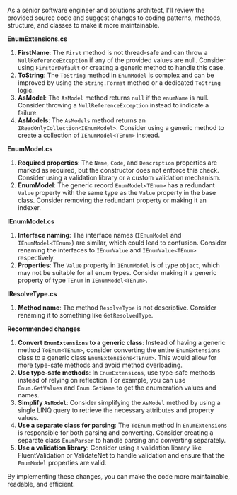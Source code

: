As a senior software engineer and solutions architect, I'll review the provided source code and suggest changes to coding patterns, methods, structure, and classes to make it more maintainable.

**EnumExtensions.cs**

1. **FirstName**: The `First` method is not thread-safe and can throw a `NullReferenceException` if any of the provided values are null. Consider using `FirstOrDefault` or creating a generic method to handle this case.
2. **ToString**: The `ToString` method in `EnumModel` is complex and can be improved by using the `string.Format` method or a dedicated `ToString` logic.
3. **AsModel**: The `AsModel` method returns `null` if the `enumName` is null. Consider throwing a `NullReferenceException` instead to indicate a failure.
4. **AsModels**: The `AsModels` method returns an `IReadOnlyCollection<IEnumModel>`. Consider using a generic method to create a collection of `IEnumModel<TEnum>` instead.

**EnumModel.cs**

1. **Required properties**: The `Name`, `Code`, and `Description` properties are marked as required, but the constructor does not enforce this check. Consider using a validation library or a custom validation mechanism.
2. **EnumModel<TEnum>**: The generic record `EnumModel<TEnum>` has a redundant `Value` property with the same type as the `Value` property in the base class. Consider removing the redundant property or making it an indexer.

**IEnumModel.cs**

1. **Interface naming**: The interface names (`IEnumModel` and `IEnumModel<TEnum>`) are similar, which could lead to confusion. Consider renaming the interfaces to `IEnumValue` and `IEnumValue<TEnum>` respectively.
2. **Properties**: The `Value` property in `IEnumModel` is of type `object`, which may not be suitable for all enum types. Consider making it a generic property of type `TEnum` in `IEnumModel<TEnum>`.

**IResolveType.cs**

1. **Method name**: The method `ResolveType` is not descriptive. Consider renaming it to something like `GetResolvedType`.

**Recommended changes**

1. **Convert `EnumExtensions` to a generic class**: Instead of having a generic method `ToEnum<TEnum>`, consider converting the entire `EnumExtensions` class to a generic class `EnumExtensions<TEnum>`. This would allow for more type-safe methods and avoid method overloading.
2. **Use type-safe methods**: In `EnumExtensions`, use type-safe methods instead of relying on reflection. For example, you can use `Enum.GetValues` and `Enum.GetName` to get the enumeration values and names.
3. **Simplify `AsModel`**: Consider simplifying the `AsModel` method by using a single LINQ query to retrieve the necessary attributes and property values.
4. **Use a separate class for parsing**: The `ToEnum` method in `EnumExtensions` is responsible for both parsing and converting. Consider creating a separate class `EnumParser` to handle parsing and converting separately.
5. **Use a validation library**: Consider using a validation library like FluentValidation or ValidateNet to handle validation and ensure that the `EnumModel` properties are valid.

By implementing these changes, you can make the code more maintainable, readable, and efficient.